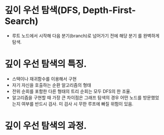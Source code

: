 # 깊이 우선 탐색(DFS, Depth-First-Search)
- 루트 노드에서 시작해 다음 분기(branch)로 넘어가기 전에 해당 분기
  를 완벽하게 탐색.

# 깊이 우선 탐색의 특징.
- 스택이나 재귀함수를 이용해서 구현
- 자기 자신을 호출하는 순환 알고리즘의 형태
- 전위 순회를 포함한 다른 형태의 트리 순회는 모두 DFS의 한 조율.
- 알고리즘을 구현할 때 가장 큰 차이점은 그래프 탐색의 경우 어떤
  노드를 방문했었는지 여부를 반드시 검사.
  미 검사 시 무한 루프에 빠질 위험이 있음.

# 깊이 우선 탐색의 과정.

